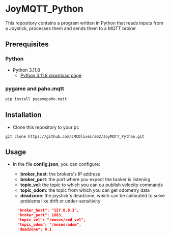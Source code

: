 # JoyMQTT_Python
This repository contains a program written in Python that reads inputs from a Joystick, processes them and sends them to a MQTT broker
## Prerequisites
### Python 
* Python 3.11.8
  * [Python 3.11.8 download page](https://www.python.org/downloads/release/python-3118/)
### pygame and paho.mqtt
```python
pip install pygamepaho.mqtt
```
## Installation
* Clone this repository to your pc
```console
git clone https://github.com/JMCOliveira02/JoyMQTT_Python.git
```
## Usage

* In the file **config.json**, you can configure:
  * **broker_host**: the brokers's IP address
  * **broker_port**: the port where you expect the broker is listening
  * **topic_vel**: the topic to which you can ou publish velocity commands
  * **topic_odom**: the topic from which you can get odometry data
  * **deadzone**: the joystick's deadzone, which can be calibrated to solve problems like drift or under-sensitivity

  ```json
    "broker_host": "127.0.0.1", 
    "broker_port": 1883,
    "topic_vel": "/moses/cmd_vel",
    "topic_odom": "/moses/odom",
    "deadzone": 0.1
  ```
